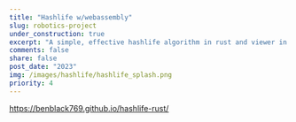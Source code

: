 ```yaml
---
title: "Hashlife w/webassembly"
slug: robotics-project
under_construction: true
excerpt: "A simple, effective hashlife algorithm in rust and viewer in javascript/webassembly. An introduction to web-centric computing."
comments: false
share: false
post_date: "2023"
img: /images/hashlife/hashlife_splash.png
priority: 4
---
```



https://benblack769.github.io/hashlife-rust/